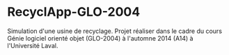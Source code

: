 # RecyclApp-GLO-2004
Simulation d'une usine de recyclage. Projet réaliser dans le cadre du cours Génie logiciel orienté objet (GLO-2004) à l'automne 2014 (A14) à l'Université Laval.
